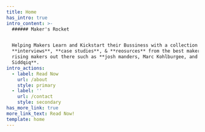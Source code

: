```yaml
---
title: Home
has_intro: true
intro_content: >-
  ###### Maker's Rocket


  Helping Makers Learn and Kickstart their Bussiness with a collection of
  **interviews**, **case studies**, & **reosurces** from the best makers and
  rising makers out there such as **josh manders, Marc Kohlburgee, and Fajar
  Siddqiq**.
intro_actions:
  - label: Read Now
    url: /about
    style: primary
  - label: ''
    url: /contact
    style: secondary
has_more_link: true
more_link_text: Read Now!
template: home
---
```

